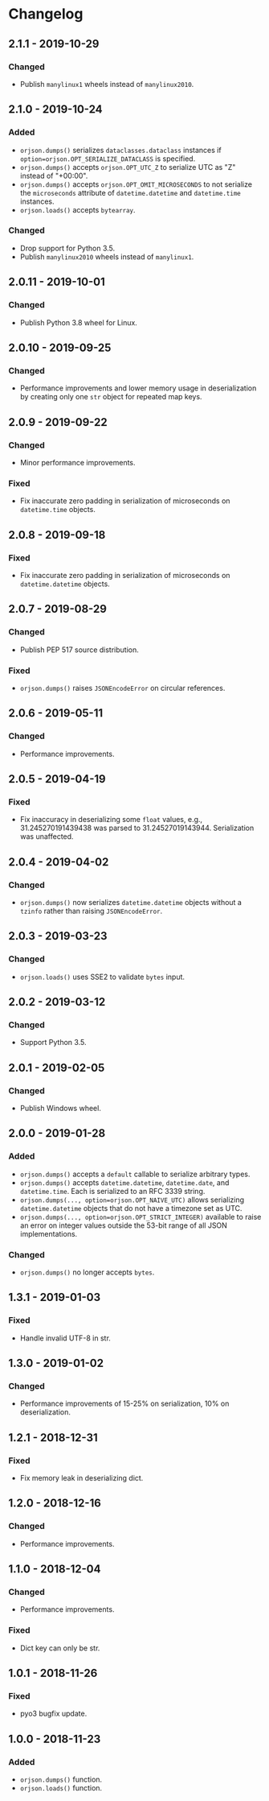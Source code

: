 # Changelog

## 2.1.1 - 2019-10-29

### Changed

- Publish `manylinux1` wheels instead of `manylinux2010`.

## 2.1.0 - 2019-10-24

### Added

- `orjson.dumps()` serializes `dataclasses.dataclass` instances if
`option=orjson.OPT_SERIALIZE_DATACLASS` is specified.
- `orjson.dumps()` accepts `orjson.OPT_UTC_Z` to serialize UTC as "Z" instead
of "+00:00".
- `orjson.dumps()` accepts `orjson.OPT_OMIT_MICROSECONDS` to not serialize
the `microseconds` attribute of `datetime.datetime` and `datetime.time`
instances.
- `orjson.loads()` accepts `bytearray`.

### Changed

- Drop support for Python 3.5.
- Publish `manylinux2010` wheels instead of `manylinux1`.

## 2.0.11 - 2019-10-01

### Changed

- Publish Python 3.8 wheel for Linux.

## 2.0.10 - 2019-09-25

### Changed

- Performance improvements and lower memory usage in deserialization
by creating only one `str` object for repeated map keys.

## 2.0.9 - 2019-09-22

### Changed

- Minor performance improvements.

### Fixed

- Fix inaccurate zero padding in serialization of microseconds on
`datetime.time` objects.

## 2.0.8 - 2019-09-18

### Fixed

- Fix inaccurate zero padding in serialization of microseconds on
`datetime.datetime` objects.

## 2.0.7 - 2019-08-29

### Changed

- Publish PEP 517 source distribution.

### Fixed

- `orjson.dumps()` raises `JSONEncodeError` on circular references.

## 2.0.6 - 2019-05-11

### Changed

- Performance improvements.

## 2.0.5 - 2019-04-19

### Fixed

- Fix inaccuracy in deserializing some `float` values, e.g.,
31.245270191439438 was parsed to 31.24527019143944. Serialization was
unaffected.

## 2.0.4 - 2019-04-02

### Changed

- `orjson.dumps()` now serializes `datetime.datetime` objects without a
`tzinfo` rather than raising `JSONEncodeError`.

## 2.0.3 - 2019-03-23

### Changed

- `orjson.loads()` uses SSE2 to validate `bytes` input.

## 2.0.2 - 2019-03-12

### Changed

- Support Python 3.5.

## 2.0.1 - 2019-02-05

### Changed

- Publish Windows wheel.

## 2.0.0 - 2019-01-28

### Added

- `orjson.dumps()` accepts a `default` callable to serialize arbitrary
types.
- `orjson.dumps()` accepts `datetime.datetime`, `datetime.date`,
and `datetime.time`. Each is serialized to an RFC 3339 string.
- `orjson.dumps(..., option=orjson.OPT_NAIVE_UTC)` allows serializing
`datetime.datetime` objects that do not have a timezone set as UTC.
- `orjson.dumps(..., option=orjson.OPT_STRICT_INTEGER)` available to
raise an error on integer values outside the 53-bit range of all JSON
implementations.

### Changed

- `orjson.dumps()` no longer accepts `bytes`.

## 1.3.1 - 2019-01-03

### Fixed

- Handle invalid UTF-8 in str.

## 1.3.0 - 2019-01-02

### Changed

- Performance improvements of 15-25% on serialization, 10% on deserialization.

## 1.2.1 - 2018-12-31

### Fixed

- Fix memory leak in deserializing dict.

## 1.2.0 - 2018-12-16

### Changed

- Performance improvements.

## 1.1.0 - 2018-12-04

### Changed

- Performance improvements.

### Fixed

- Dict key can only be str.

## 1.0.1 - 2018-11-26

### Fixed

- pyo3 bugfix update.

## 1.0.0 - 2018-11-23

### Added

- `orjson.dumps()` function.
- `orjson.loads()` function.
